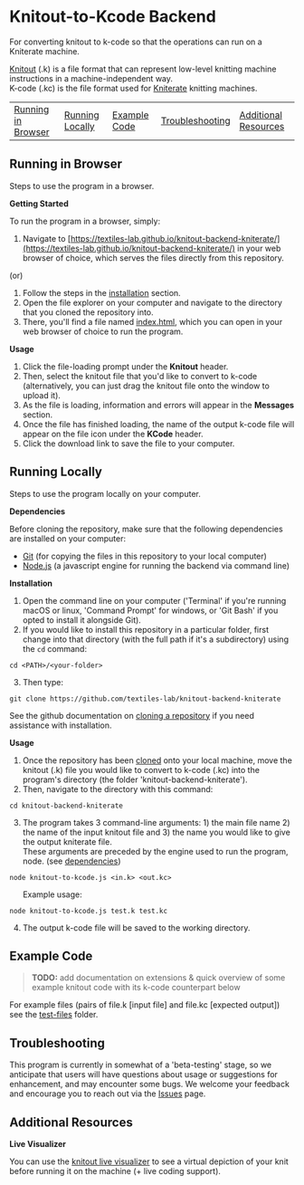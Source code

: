 # Knitout-to-Kcode Backend

For converting knitout to k-code so that the operations can run on a Kniterate machine.

[Knitout](https://github.com/textiles-lab/knitout) (.k) is a file format that can represent low-level knitting machine instructions in a machine-independent way.\
K-code (.kc) is the file format used for [Kniterate](https://www.kniterate.com/) knitting machines.

<table>
<tr><td><a href="#browser">Running in Browser</a></td><td><a href="#local">Running Locally</a></td><td><a href="#example-code">Example Code</a></td><td><a href="#troubleshooting">Troubleshooting</a></td><td><a href="#resources">Additional Resources</a></td></tr>
</table>

## <a name="browser"></a>Running in Browser

Steps to use the program in a browser.

<b><a name="start">Getting Started</b>  
  
To run the program in a browser, simply:
1. Navigate to [https://textiles-lab.github.io/knitout-backend-kniterate/](https://textiles-lab.github.io/knitout-backend-kniterate/) in your web browser of choice, which serves the files directly from this repository.

(or) 

1. Follow the steps in the <a href="#installation">installation</a> section.
2. Open the file explorer on your computer and navigate to the directory that you cloned the repository into.
3. There, you'll find a file named [index.html](index.html), which you can open in your web browser of choice to run the program.

<b><a name="browser-use">Usage</b> 
  
1. Click the file-loading prompt under the **Knitout** header.
2. Then, select the knitout file that you'd like to convert to k-code (alternatively, you can just drag the knitout file onto the window to upload it).
3. As the file is loading, information and errors will appear in the **Messages** section.
4. Once the file has finished loading, the name of the output k-code file will appear on the file icon under the **KCode** header.
5. Click the download link to save the file to your computer.

## <a name="local"></a>Running Locally

Steps to use the program locally on your computer.

<b><a name="dependencies"></a>Dependencies</b>

Before cloning the repository, make sure that the following dependencies are installed on your computer:

- [Git](https://git-scm.com/) (for copying the files in this repository to your local computer)
- [Node.js](https://nodejs.org/) (a javascript engine for running the backend via command line)

<b><a name="installation"></a>Installation</b>

1. Open the command line on your computer ('Terminal' if you're running macOS or linux, 'Command Prompt' for windows, or 'Git Bash' if you opted to install it alongside Git).
2. If you would like to install this repository in a particular folder, first change into that directory (with the full path if it's a subdirectory) using the `cd` command:
```console
cd <PATH>/<your-folder>
```
3. Then type:
```console
git clone https://github.com/textiles-lab/knitout-backend-kniterate
```
See the github documentation on [cloning a repository](https://docs.github.com/en/free-pro-team@latest/github/creating-cloning-and-archiving-repositories/cloning-a-repository) if you need assistance with installation.

<b><a name="local-use"></a>Usage</b>

1. Once the repository has been <a href="#installation">cloned</a> onto your local machine, move the knitout (.k) file you would like to convert to k-code (.kc) into the program's directory (the folder 'knitout-backend-kniterate').
2. Then, navigate to the directory with this command:
```console
cd knitout-backend-kniterate
```
3. The program takes 3 command-line arguments: 1) the main file name 2) the name of the input knitout file and 3) the name you would like to give the output kniterate file.\
These arguments are preceded by the engine used to run the program, node. (see [dependencies](#dependencies))
```console
node knitout-to-kcode.js <in.k> <out.kc>
```
&nbsp;&nbsp;&nbsp;&nbsp;&nbsp;&nbsp;Example usage:
```console
node knitout-to-kcode.js test.k test.kc
```
4. The output k-code file will be saved to the working directory.

## <a name="example-code"></a>Example Code

> **TODO:** add documentation on extensions & quick overview of some example knitout code with its k-code counterpart below

For example files (pairs of file.k [input file] and file.kc [expected output]) see the [test-files](test-files) folder.

## <a name="troubleshooting"></a>Troubleshooting

This program is currently in somewhat of a 'beta-testing' stage, so we anticipate that users will have questions about usage or suggestions for enhancement, and may encounter some bugs. We welcome your feedback and encourage you to reach out via the [Issues](https://github.com/textiles-lab/knitout-backend-kniterate/issues) page.

## <a name="resources"></a>Additional Resources

<b>Live Visualizer</b>

You can use the [knitout live visualizer](https://textiles-lab.github.io/knitout-live-visualizer/) to see a virtual depiction of your knit before running it on the machine (+ live coding support).
